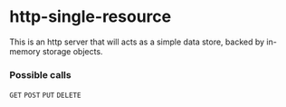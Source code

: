 # http-single-resource

This is an http server that will acts as a simple data store, backed by in-memory storage objects.

### Possible calls
`GET`
`POST`
`PUT`
`DELETE`

